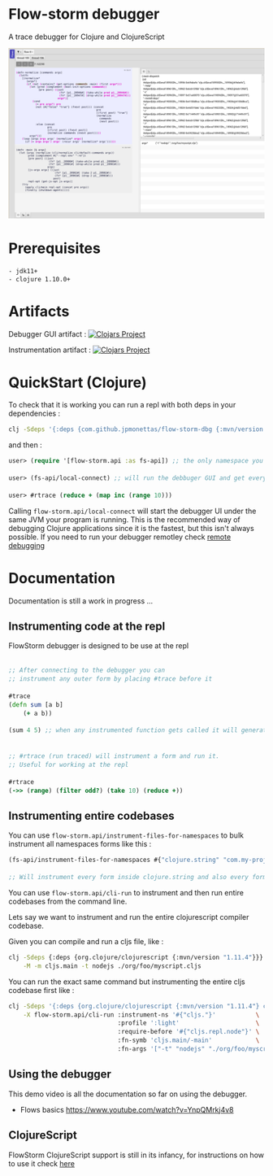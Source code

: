 # Flow-storm debugger

A trace debugger for Clojure and ClojureScript

![demo](./docs/images/screenshot.png)

# Prerequisites

	- jdk11+
    - clojure 1.10.0+

# Artifacts

Debugger GUI artifact :
[![Clojars Project](https://img.shields.io/clojars/v/com.github.jpmonettas/flow-storm-dbg.svg)](https://clojars.org/com.github.jpmonettas/flow-storm-dbg)

Instrumentation artifact :
[![Clojars Project](https://img.shields.io/clojars/v/com.github.jpmonettas/flow-storm-inst.svg)](https://clojars.org/com.github.jpmonettas/flow-storm-inst)

# QuickStart (Clojure)

To check that it is working you can run a repl with both deps in your dependencies :

```bash
clj -Sdeps '{:deps {com.github.jpmonettas/flow-storm-dbg {:mvn/version "RELEASE"} com.github.jpmonettas/flow-storm-inst {:mvn/version "RELEASE"}}}'
```

and then :

```clojure
user> (require '[flow-storm.api :as fs-api]) ;; the only namespace you need to require

user> (fs-api/local-connect) ;; will run the debbuger GUI and get everything ready

user> #rtrace (reduce + (map inc (range 10)))
```

Calling `flow-storm.api/local-connect` will start the debugger UI under the same JVM your program is running. This is the recommended way of debugging Clojure applications since it is the fastest, 
but this isn't always possible. If you need to run your debugger remotley check [remote debugging](/docs/Remote_debugging.md) 

# Documentation 

Documentation is still a work in progress ...

## Instrumenting code at the repl

FlowStorm debugger is designed to be use at the repl

```clojure

;; After connecting to the debugger you can 
;; instrument any outer form by placing #trace before it

#trace
(defn sum [a b]
	(+ a b))

(sum 4 5) ;; when any instrumented function gets called it will generate traces you can inspect in the debugger


;; #rtrace (run traced) will instrument a form and run it. 
;; Useful for working at the repl

#rtrace
(->> (range) (filter odd?) (take 10) (reduce +))
```

## Instrumenting entire codebases

You can use `flow-storm.api/instrument-files-for-namespaces` to bulk instrument all namespaces forms like this :

```clojure
(fs-api/instrument-files-for-namespaces #{"clojure.string" "com.my-project"})

;; Will instrument every form inside clojure.string and also every form under com.my-project including namespaces inside it
```

You can use `flow-storm.api/cli-run` to instrument and then run entire codebases from the command line.

Lets say we want to instrument and run the entire clojurescript compiler codebase.

Given you can compile and run a cljs file, like :

```bash
clj -Sdeps {:deps {org.clojure/clojurescript {:mvn/version "1.11.4"}}} \
    -M -m cljs.main -t nodejs ./org/foo/myscript.cljs
```

You can run the exact same command but instrumenting the entire cljs codebase first like :

```bash
clj -Sdeps '{:deps {org.clojure/clojurescript {:mvn/version "1.11.4"} com.github.jpmonettas/flow-storm-dbg {:mvn/version "RELEASE"} com.github.jpmonettas/flow-storm-inst {:mvn/version "RELEASE"}}}' \
	-X flow-storm.api/cli-run :instrument-ns '#{"cljs."}'           \
                              :profile ':light'                     \
                              :require-before '#{"cljs.repl.node"}' \
                              :fn-symb 'cljs.main/-main'            \
                              :fn-args '["-t" "nodejs" "./org/foo/myscript.cljs"]';
```


## Using the debugger

This demo video is all the documentation so far on using the debugger.

- Flows basics https://www.youtube.com/watch?v=YnpQMrkj4v8

## ClojureScript

FlowStorm ClojureScript support is still in its infancy, for instructions on how to use it check [here](./docs/ClojureScript.md)



